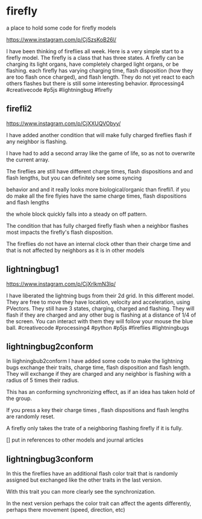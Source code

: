# firefly
a place to hold some code for firefly models

https://www.instagram.com/p/CjSzsKoB26l/


I have been thinking of fireflies all week. Here is a very simple start to a firefly model. The firefly is a class that has three states. A firefly can be charging its light organs, have completely charged light organs, or be flashing. each firefly has varying charging time, flash disposition (how they are too flash once charged), and flash length. They do not yet react to each others flashes but there is still some interesting behavior. #processing4 #creativecode #p5js #lightningbug #firefly 


## firefli2

https://www.instagram.com/p/CjXXUQVObyy/

I have added another condition that will make fully charged fireflies flash if any neighbor is flashing.

I have had to add a second array like the game of life, so as not to overwrite the current array.

The fireflies are still have different charge times, flash dispositions and and flash lengths, but you can definitely see some syncing 

behavior and and it really looks more biological/organic than firefli1. if you do make all the fire flyies have the same charge times, flash dispositions and flash lengths 

the whole block quickly falls into a steady on off pattern.


The condition that has fully charged firefly flash when a neighbor flashes most impacts the firefly's flash disposition.

The fireflies do not have an internal clock other than their charge time and that is not affected by neighbors as it is in other models

## lightningbug1

https://www.instagram.com/p/CjXrlkmN3lq/


I have liberated the lightning bugs from their 2d grid. In this different model. They are free to move they have location, velocity and acceleration, using PVectors. They still have 3 states, charging, charged and flashing.  They will flash if they are charged and any other bug is flashing at a distance of 1/4 of the screen.  You can interact with them they will follow your mouse the blue ball. #creativecode #processing4 #python #p5js #fireflies #lightningbugs


## lightningbug2conform

In liighningbub2conform I have added some code to make the lightning bugs exchange their traits, charge time, flash disposition and flash length.  They will exchange if they are charged and any neighbor is flashing with a radius of 5 times their radius.

This has an conforming synchronizing effect, as if  an idea has taken hold of the group. 

If you press a key their charge times , flash dispositions and flash lengths are randomly reset. 
 
A firefly only takes the trate of a neighboring flashing firefly if it is fully.
 

[] put in references to other models and journal articles


## lightningbug3conform

In this the fireflies have an additional flash color trait that is randomly assigned but exchanged like the other traits in the last version.   

With this trait you can more clearly see the synchronization.  

In the next version perhaps the color trait can affect the agents differently, perhaps there movement (speed, direction, etc)  

